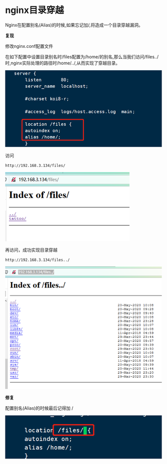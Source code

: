 # nginx目录穿越

Nginx在配置别名(Alias)的时候,如果忘记加/,将造成一个目录穿越漏洞。

**复现**

修改nginx.conf配置文件

在如下配置中设置目录别名时/files配置为/home/的别名,那么当我们访问/files../时,nginx实际处理的路径时/home/../,从而实现了穿越目录。

![](1.png)

访问

```
http://192.168.3.134/files/
```

![](2.png)

再访问，成功实现目录穿越

```
http://192.168.3.134/files../
```

![](3.png)

**修复**

配置别名(Alias)的时候最后记得加 / 

![](4.png)